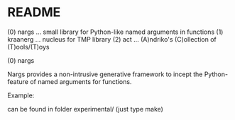 # README #

(0) nargs    ... small library for Python-like named arguments in functions
(1) kraanerg ... nucleus for TMP library
(2) act      ... (A)ndriko's (C)ollection of (T)ools/(T)oys


(0) nargs

Nargs provides a non-intrusive generative framework to incept the Python-feature
of named arguments for functions.

Example:

can be found in folder experimental/ (just type make)

